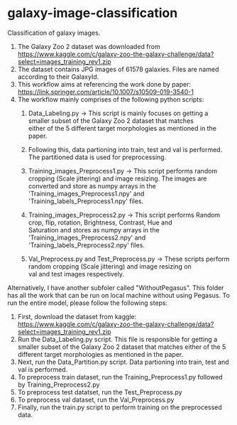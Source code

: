 # galaxy-image-classification
Classification of galaxy images. 
1. The Galaxy Zoo 2 dataset was downloaded from https://www.kaggle.com/c/galaxy-zoo-the-galaxy-challenge/data?select=images_training_rev1.zip 
2. The dataset contains JPG images of 61578 galaxies. Files are named according to their GalaxyId.
3. This workflow aims at referencing the work done by paper: https://link.springer.com/article/10.1007/s10509-019-3540-1
4. The workflow mainly comprises of the following python scripts:
    1. Data_Labeling.py -> This script is mainly focuses on getting a smaller subset of the Galaxy Zoo 2 dataset that matches            
    either of the 5 different target morphologies as mentioned in the paper.
    
    2. Following this, data partioning into train, test and val is performed. The partitioned data is used for preprocessing.
 
    3. Training_images_Preprocess1.py -> This script performs random cropping (Scale jittering) and image resizing. The images are        
    converted and store as numpy arrays in the 'Training_images_Preprocess1.npy' and 'Training_labels_Preprocess1.npy' files.
    
    4. Training_images_Preprocess2.py -> This script performs Random crop, flip, rotation, Brightness, Contrast, Hue and                  
    Saturation and stores as numpy arrays in the 'Training_images_Preprocess2.npy' and 'Training_labels_Preprocess2.npy' files.
    
    5. Val_Preprocess.py and Test_Preprocess.py -> These scripts perform random cropping (Scale jittering) and image resizing on          
    val and test images respectively.


Alternatively, I have another subfoler called "WithoutPegasus". This folder has all the work that can be run on local machine without using Pegasus. To run the entire model, please follow the following steps:
1. First, download the dataset from kaggle: https://www.kaggle.com/c/galaxy-zoo-the-galaxy-challenge/data?select=images_training_rev1.zip 
2. Run the Data_Labeling.py script. This file is responsible for getting a smaller subset of the Galaxy Zoo 2 dataset that matches either of the 5 different target morphologies as mentioned in the paper.
3. Next, run the Data_Partition.py script. Data partioning into train, test and val is performed.
4. To preprocess train dataset, run the Training_Preprocess1.py followed by Training_Preprocess2.py
5. To preprocess test datatset, run the Test_Preprocess.py
6. To preprocess val dataset, run the Val_Preprocess.py
7. Finally, run the train.py script to perform training on the preprocessed data. 
    
